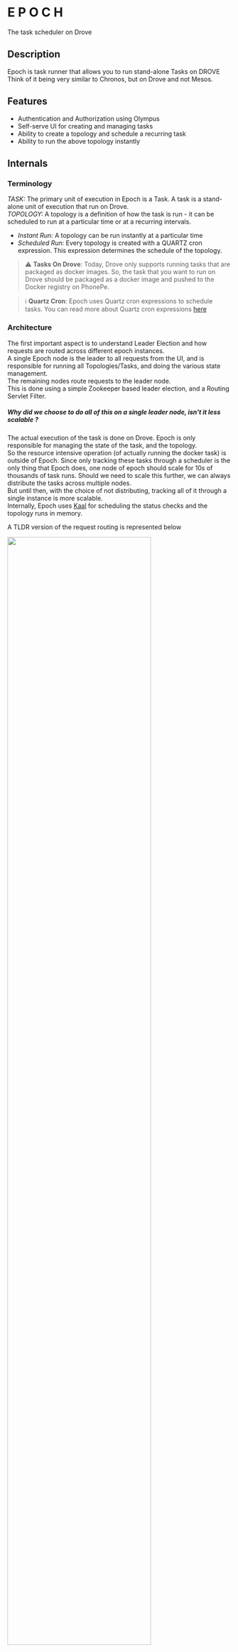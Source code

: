 # E P O C H

The task scheduler on Drove

## Description

Epoch is task runner that allows you to run stand-alone Tasks on DROVE <br>
Think of it being very similar to Chronos, but on Drove and not Mesos.

## Features

- Authentication and Authorization using Olympus
- Self-serve UI for creating and managing tasks
- Ability to create a topology and schedule a recurring task
- Ability to run the above topology instantly

## Internals

### Terminology

_TASK:_ The primary unit of execution in Epoch is a Task. A task is a stand-alone unit of execution that run on
Drove. <br>
_TOPOLOGY:_  A topology is a definition of how the task is run - it can be scheduled to run at a particular time or at a
recurring intervals. <br>
- _Instant Run:_ A topology can be run instantly at a particular time
- _Scheduled Run:_ Every topology is created with a QUARTZ cron expression. This expression determines the schedule of
  the topology. <br>

> :warning: **Tasks On Drove**: Today, Drove only supports running tasks that are packaged as docker images. So, the
> task that you want to run on Drove should be packaged as a docker image and pushed to the Docker registry on
> PhonePe. <br>


> :information_source: **Quartz Cron**: Epoch uses Quartz cron expressions to schedule tasks. You can read more about
> Quartz cron expressions [here](http://www.quartz-scheduler.org/documentation/quartz-2.3.0/tutorials/crontrigger.html)

### Architecture

The first important aspect is to understand Leader Election and how requests are routed across different epoch
instances. <br>
A single Epoch node is the leader to all requests from the UI, and is responsible for running all Topologies/Tasks, and doing the
various state management. <br>
The remaining nodes route requests to the leader node. <br>
This is done using a simple Zookeeper based leader election, and a Routing Servlet Filter. <br>

##### Why did we choose to do all of this on a single leader node, isn't it less scalable ?

The actual execution of the task is done on Drove. Epoch is only responsible for managing the state of the task, and the
topology. <br>
So the resource intensive operation (of actually running the docker task) is outside of Epoch. Since only tracking these
tasks through a scheduler is the only thing that Epoch does, one node of epoch should scale for 10s of thousands of task
runs.
Should we need to scale this further, we can always distribute the tasks across multiple nodes. <br>
But until then, with the choice of not distributing, tracking all of it through a single instance is more scalable. <br>
Internally, Epoch uses [Kaal](https://github.com/appform-io/kaal) for scheduling the status checks and the topology runs in memory. <br>  

A TLDR version of the request routing is represented below <br>

<img src="resources/leadershipSetup.png" width="80%">

#### Understanding the various states

As explained earlier, a task is a stand-alone unit of execution. <br>
The following diagram shows the various states of a task. This is inline with the states of a task in Drove.<br>

<img src="resources/taskRunStates.png" width="60%">

The state of the task determines the state of a topology run.<br>
The following diagram shows the various states of a specific run of the Topology <br>

<img src="resources/topologyRunStates.png" width="50%">


And finally, the above is only applicable if the Topology is not PAUSED. This is purely determined by the state of the
Topology, set using the UI<br>
The following shows the various states of a topology <br>

<img src="resources/topologyStates.png" width="40%">

#### What does a full create flow look like?
<img src="resources/createFlowDiagram.png" width="80%">

#### Zookeeper for storing tasks, runs and topologies

Epoch uses Zookeeper to store the tasks and topologies. The following diagram shows the structure of the data in
Zookeeper
<img src="resources/zkDataStructure.png" width="80%">

## Usage

The Epoch server container is available at [quay.io](quay.io/santanu_sinha/epoch-server).

The container is intended to be run on a Drove cluster.

### Environment Variables
The following environment variables are understood by the container:

| Variable Name         |                              Required without external config                               | Description                                                                                                        |
|-----------------------|:-------------------------------------------------------------------------------------------:|--------------------------------------------------------------------------------------------------------------------|
| ZK_CONNECTION_STRING  |                        Yes. Unnecessary if config is being injected.                        | Connection String for the Zookeeper Cluster                                                                        |
| DROVE_ENDPOINT        |                        Yes. Unnecessary if config is being injected.                        | HTTP(S) endpoint for the Drove cluster                                                                             |
| DROVE_APP_NAME        |                                     Injected by  Drove                                      | App name for the container on the Drove cluster.<br> Do not keep changing this as it will lose stored job context. |
| CONFIG_FILE_PATH      | To use custom config file. Can be put on some executor and volume mounted in the container. | By default config file in `/home/default/config.yml` is used.                                                      |
| ADMIN_PASSWORD        |              **Optional but Recommended**. Unnecessary if config is injected.               | Password for the user `admin` which has read/write permissions. Default value is `admin`.                          |
| GUEST_PASSWORD        |              **Optional but Recommended**. Unnecessary if config is injected.               | Password for the user `guest` which has read only permissions. Default value is `guest`.                           |
| GC_ALGO               |                                          Optional                                           | GC to be used by JVM. By default G1GC is used.                                                                     |
| JAVA_PROCESS_MIN_HEAP |                                          Optional                                           | Minimum Java Heap size. Set to 1 GB by default.                                                                    |
| JAVA_PROCESS_MAX_HEAP |                                          Optional                                           | Maximum Java Heap size. Set to 1 GB by default.                                                                    |
| JAVA_OPTS             |                                          Optional                                           | Additional java options.                                                                                           |
| DEBUG                 |                                          Optional                                           | Set to a non-zero value to print environment variables etc. Note: This will print _all_ env variables.             |

### Deploying Epoch on Drove

The following is a sample app specification for deploying the epoch container on drove.

```json
{
  "name": "epoch",
  "version": "1",
  "executable": {
    "type": "DOCKER",
    "url": "quay.io/santanu_sinha/epoch-server:1.9",
    "dockerPullTimeout": "2 minute"
  },
  "exposedPorts": [
    {
      "name": "main",
      "port": 8080,
      "type": "HTTP"
    },
    {
      "name": "admin",
      "port": 8081,
      "type": "HTTP"
    }
  ],
  "volumes": [],
  "type": "SERVICE",
  "logging": {
    "type": "LOCAL",
    "maxSize": "10m",
    "maxFiles": 3,
    "compress": true
  },
  "resources": [
    {
      "type": "MEMORY",
      "sizeInMB": 4096
    },
    {
      "type": "CPU",
      "count": 1
    }
  ],
  "placementPolicy": {
    "type": "ANY"
  },
  "healthcheck": {
    "mode": {
      "type": "HTTP",
      "protocol": "HTTP",
      "portName": "admin",
      "path": "/healthcheck",
      "verb": "GET",
      "successCodes": [
        200
      ],
      "payload": "",
      "connectionTimeout": "20 seconds"
    },
    "timeout": "5 seconds",
    "interval": "20 seconds",
    "attempts": 3,
    "initialDelay": "0 seconds"
  },
  "readiness": {
    "mode": {
      "type": "HTTP",
      "protocol": "HTTP",
      "portName": "admin",
      "path": "/healthcheck",
      "verb": "GET",
      "successCodes": [
        200
      ],
      "payload": "",
      "connectionTimeout": "3 seconds"
    },
    "timeout": "3 seconds",
    "interval": "10 seconds",
    "attempts": 3,
    "initialDelay": "10 seconds"
  },
  "tags": {},
  "env": {
    "JAVA_PROCESS_MIN_HEAP": "2g",
    "JAVA_PROCESS_MAX_HEAP": "2g",
    "ADMIN_PASSWORD" : "adminpassword",
    "GUEST_PASSWORD" : "guestpassword",
    "ZK_CONNECTION_STRING" : "<YOUR_ZK_CONNECTION_STRING>",
    "DROVE_ENDPOINT" : "<YOUR_DROVE_ENDPOINT>"
  },
  "exposureSpec": {
    "vhost": "epoch.<YOUR_DOMAIN>",
    "portName": "main",
    "mode": "ALL"
  },
  "preShutdown": {
    "hooks": [],
    "waitBeforeKill": "30 seconds"
  },
  "instances" : 1
}
```

Replace the following in the above:
 - **YOUR_ZK_CONNECTION_STRING** - Connection string for your zookeeper cluster
 - **YOUR_DROVE_ENDPOINT** - HTTP(S) endpoint for Drove
 - **YOUR_DOMAIN** - Domain on which you want drove-nixy to configure nginx vhost

Save the json in some file say `epoch.json`

Deploy to drove using the following command:

```shell
drove -c testing apps create epoch.json
```
This will create an app called `epoch-1`.

Scale the app to one instance.
```shell
drove -c oss apps deploy epoch-1 1 -w
```

The drove app should be available at http://epoch.<YOU_DOMAIN>.